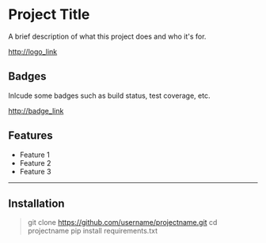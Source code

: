 # Project Title

A brief description of what this project does and who it's for.


<http://logo_link>

## Badges

Inlcude some badges such as build status, test coverage, etc.

<http://badge_link>

## Features

* Feature 1
* Feature 2
* Feature 3

----

## Installation


> git clone https://github.com/username/projectname.git
> cd projectname
> pip install requirements.txt
